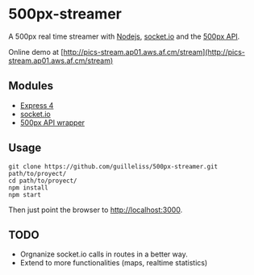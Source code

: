 500px-streamer
==============

A 500px real time streamer with [Nodejs](http://nodejs.org), [socket.io](http://socket.io) and the [500px API](https://github.com/500px/api-documentation).

Online demo at [http://pics-stream.ap01.aws.af.cm/stream](http://pics-stream.ap01.aws.af.cm/stream)

## Modules

* [Express 4](http://expressjs.com)
* [socket.io](http://socket.io)
* [500px API wrapper](http://ro-ka.github.io/node-500px/)

## Usage

	git clone https://github.com/guilleliss/500px-streamer.git path/to/proyect/
	cd path/to/proyect/
	npm install
	npm start

Then just point the browser to [http://localhost:3000](http://localhost:3000).

## TODO

* Orgnanize socket.io calls in routes in a better way. 
* Extend to more functionalities (maps, realtime statistics)